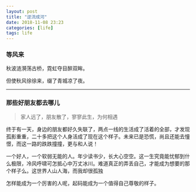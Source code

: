 ```yaml
---
layout: post
title: "逆流成河"
date: 2018-11-08 23:23
categories: [life]
tags: life
---
```


### **等风来**

秋波涟漪荡古桥，霓虹夺目醉双眸。

但使秋风徐徐来，缀了青城凉了夜。

---

### 那些好朋友都去哪儿

> 家人远了，朋友散了，寥寥此生，为何相遇

终于有一天，身边的朋友都好久失联了，两点一线的生活成了活着的全部，才发现孤影重重，二十多把这个人身活成了现在这个样子。未来已是恐慌，尚且还能去憧憬，而这一路的跌跌撞撞，更与和人说！

一个好人，一个软弱无能的人。年少读书少，长大心空空。这一生究竟能忧郁到什么极限，冷风呼啸可怎抵心中万丈冰川。难道真正的弄丢自己，才能成为想要的那个样子么。这世界人山人海，而我却很孤独

怎样能成为一个厉害的人呢，起码能成为一个值得自己尊敬的样子。



